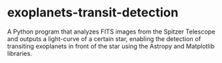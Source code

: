 # exoplanets-transit-detection
A Python program that analyzes FITS images from the Spitzer Telescope and outputs a light-curve of a certain star, enabling the detection of transiting exoplanets in front of the star using the Astropy and Matplotlib libraries.
